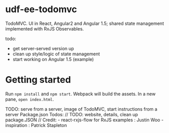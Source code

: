 # udf-ee-todomvc

TodoMVC. UI in React, Angular2 and Angular 1.5; shared state management implemented with RxJS Observables.

todo: 
  - get server-served version up
  - clean up style/logic of state management
  - start working on Angular 1.5 (example)

# Getting started
Run `npm install` and `npm start`. Webpack will build the assets.
In a new pane, `open index.html`.

TODO: serve from a server, image of TodoMVC, start instructions from a server
Package.json Todos:
// TODO: website, details, clean up package.JSON
// Credit: 
    - react-rxjs-flow for RxJS examples :  Justin Woo
    - inspiration : Patrick Stapleton
